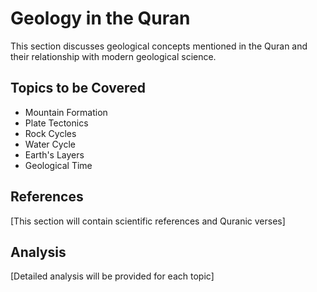 # Geology in the Quran

This section discusses geological concepts mentioned in the Quran and their relationship with modern geological science.

## Topics to be Covered

- Mountain Formation
- Plate Tectonics
- Rock Cycles
- Water Cycle
- Earth's Layers
- Geological Time

## References

[This section will contain scientific references and Quranic verses]

## Analysis

[Detailed analysis will be provided for each topic]
